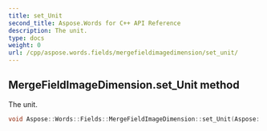 ```yaml
---
title: set_Unit
second_title: Aspose.Words for C++ API Reference
description: The unit. 
type: docs
weight: 0
url: /cpp/aspose.words.fields/mergefieldimagedimension/set_unit/
---
```

## MergeFieldImageDimension.set_Unit method


The unit.

```cpp
void Aspose::Words::Fields::MergeFieldImageDimension::set_Unit(Aspose::Words::Fields::MergeFieldImageDimensionUnit value)
```


